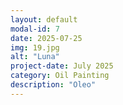 ```yaml
---
layout: default
modal-id: 7
date: 2025-07-25
img: 19.jpg
alt: "Luna"
project-date: July 2025
category: Oil Painting
description: "Oleo"
---
```

